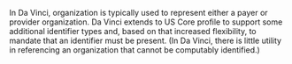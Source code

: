 In Da Vinci, organization is typically used to represent either a payer or provider organization.  Da Vinci extends to US Core profile to support some additional identifier types and, based on that increased flexibility, to mandate that an identifier must be present.  (In Da Vinci, there is little utility in referencing an organization that cannot be computably identified.)